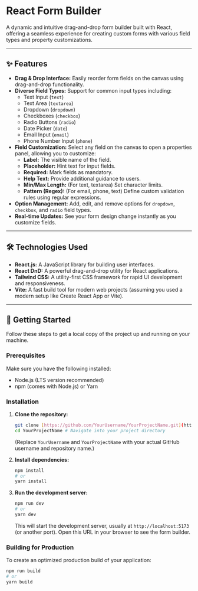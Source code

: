 # React Form Builder

A dynamic and intuitive drag-and-drop form builder built with React, offering a seamless experience for creating custom forms with various field types and property customizations.

---

## ✨ Features

* **Drag & Drop Interface:** Easily reorder form fields on the canvas using drag-and-drop functionality.
* **Diverse Field Types:** Support for common input types including:
    * Text Input (`text`)
    * Text Area (`textarea`)
    * Dropdown (`dropdown`)
    * Checkboxes (`checkbox`)
    * Radio Buttons (`radio`)
    * Date Picker (`date`)
    * Email Input (`email`)
    * Phone Number Input (`phone`)
* **Field Customization:** Select any field on the canvas to open a properties panel, allowing you to customize:
    * **Label:** The visible name of the field.
    * **Placeholder:** Hint text for input fields.
    * **Required:** Mark fields as mandatory.
    * **Help Text:** Provide additional guidance to users.
    * **Min/Max Length:** (For text, textarea) Set character limits.
    * **Pattern (Regex):** (For email, phone, text) Define custom validation rules using regular expressions.
* **Option Management:** Add, edit, and remove options for `dropdown`, `checkbox`, and `radio` field types.
* **Real-time Updates:** See your form design change instantly as you customize fields.

---

## 🛠️ Technologies Used

* **React.js:** A JavaScript library for building user interfaces.
* **React DnD:** A powerful drag-and-drop utility for React applications.
* **Tailwind CSS:** A utility-first CSS framework for rapid UI development and responsiveness.
* **Vite:** A fast build tool for modern web projects (assuming you used a modern setup like Create React App or Vite).

---

## 🚀 Getting Started

Follow these steps to get a local copy of the project up and running on your machine.

### Prerequisites

Make sure you have the following installed:

* Node.js (LTS version recommended)
* npm (comes with Node.js) or Yarn

### Installation

1.  **Clone the repository:**
    ```bash
    git clone [https://github.com/YourUsername/YourProjectName.git](https://github.com/YourUsername/YourProjectName.git)
    cd YourProjectName # Navigate into your project directory
    ```
    (Replace `YourUsername` and `YourProjectName` with your actual GitHub username and repository name.)

2.  **Install dependencies:**
    ```bash
    npm install
    # or
    yarn install
    ```

3.  **Run the development server:**
    ```bash
    npm run dev
    # or
    yarn dev
    ```
    This will start the development server, usually at `http://localhost:5173` (or another port). Open this URL in your browser to see the form builder.

### Building for Production

To create an optimized production build of your application:

```bash
npm run build
# or
yarn build